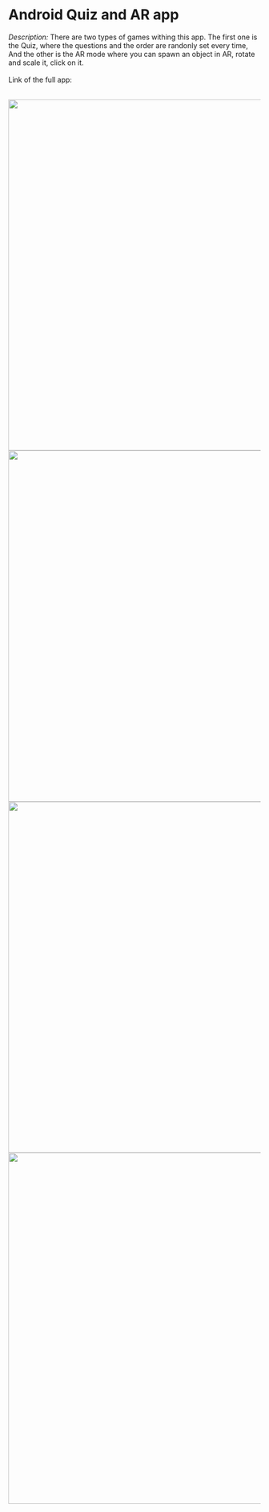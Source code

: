 <h1>Android Quiz and AR app</h1>

<i>Description:</i> There are two types of games withing this app. The first one is the Quiz, where the questions and the order are randonly set every time, And the other is the AR mode where you can spawn an object in AR, rotate and scale it, click on it.
<br></br>
Link of the full app: 
<br></br>
<div align="center">
<img src="https://github.com/user-attachments/assets/c6d76194-aaf3-4936-9272-7a0cbcdfd410" height="700px">

<img src="https://github.com/user-attachments/assets/f4d1d09e-96de-42be-8b99-f32a139c51f0" height="700px">
</div>
<div align="center">
<img src="https://github.com/user-attachments/assets/1aba426a-8699-4f12-9450-85b46516ba43" height="700px">

<img src="https://github.com/user-attachments/assets/edf3fdd5-1e8f-49fd-a311-89a3328a3221" height="700px">
</div>

